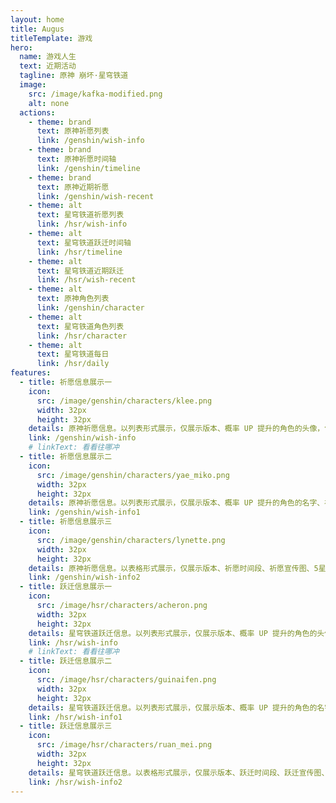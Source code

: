 ```yaml
---
layout: home
title: Augus
titleTemplate: 游戏
hero:
  name: 游戏人生
  text: 近期活动
  tagline: 原神 崩坏·星穹铁道
  image:
    src: /image/kafka-modified.png
    alt: none
  actions:
    - theme: brand
      text: 原神祈愿列表
      link: /genshin/wish-info  
    - theme: brand
      text: 原神祈愿时间轴
      link: /genshin/timeline
    - theme: brand
      text: 原神近期祈愿
      link: /genshin/wish-recent
    - theme: alt
      text: 星穹铁道祈愿列表
      link: /hsr/wish-info        
    - theme: alt
      text: 星穹铁道跃迁时间轴
      link: /hsr/timeline      
    - theme: alt
      text: 星穹铁道近期跃迁
      link: /hsr/wish-recent
    - theme: alt
      text: 原神角色列表
      link: /genshin/character       
    - theme: alt
      text: 星穹铁道角色列表
      link: /hsr/character                 
    - theme: alt
      text: 星穹铁道每日
      link: /hsr/daily     
features:
  - title: 祈愿信息展示一
    icon:
      src: /image/genshin/characters/klee.png
      width: 32px
      height: 32px   
    details: 原神祈愿信息。以列表形式展示，仅展示版本、概率 UP 提升的角色的头像，包含限定祈愿和集录祈愿
    link: /genshin/wish-info  
    # linkText: 看看往哪冲
  - title: 祈愿信息展示二
    icon:
      src: /image/genshin/characters/yae_miko.png
      width: 32px
      height: 32px   
    details: 原神祈愿信息。以列表形式展示，仅展示版本、概率 UP 提升的角色的名字、祈愿时间段，仅包含限定祈愿
    link: /genshin/wish-info1  
  - title: 祈愿信息展示三
    icon:
      src: /image/genshin/characters/lynette.png
      width: 32px
      height: 32px   
    details: 原神祈愿信息。以表格形式展示，仅展示版本、祈愿时间段、祈愿宣传图、5星角色 UP 次数，仅包含限定祈愿
    link: /genshin/wish-info2      
  - title: 跃迁信息展示一
    icon:
      src: /image/hsr/characters/acheron.png
      width: 32px
      height: 32px   
    details: 星穹铁道跃迁信息。以列表形式展示，仅展示版本、概率 UP 提升的角色的头像，仅包含限定跃迁
    link: /hsr/wish-info  
    # linkText: 看看往哪冲
  - title: 跃迁信息展示二
    icon:
      src: /image/hsr/characters/guinaifen.png
      width: 32px
      height: 32px   
    details: 星穹铁道跃迁信息。以列表形式展示，仅展示版本、概率 UP 提升的角色的名字、跃迁时间段，仅包含限定跃迁
    link: /hsr/wish-info1  
  - title: 跃迁信息展示三
    icon:
      src: /image/hsr/characters/ruan_mei.png
      width: 32px
      height: 32px   
    details: 星穹铁道跃迁信息。以表格形式展示，仅展示版本、跃迁时间段、跃迁宣传图、5星角色 UP 次数，仅包含限定跃迁
    link: /hsr/wish-info2         
---
```




<Events />

<script setup>
// import EventsWish from "./.vitepress/components/EventsWish.vue";
import Events from "./.vitepress/components/Events.vue";
</script>
